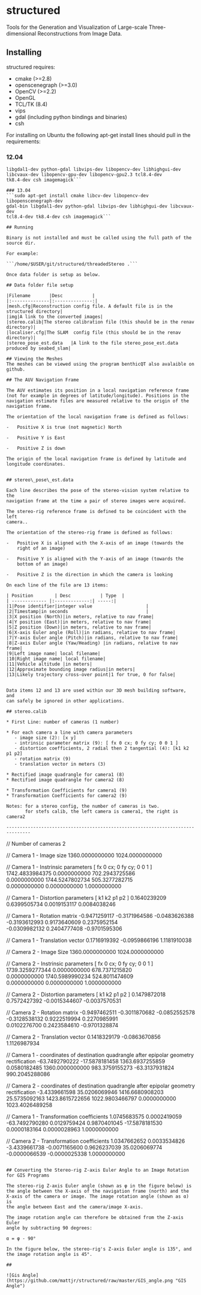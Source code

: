 # structured
Tools for the Generation and Visualization of Large-scale Three-dimensional Reconstructions from Image Data.

## Installing

structured requires:

- cmake (>=2.8)
- openscenegraph (>=3.0)
- OpenCV (>=2.2)
- OpenGL
- TCL/TK (8.4)
- vips 
- gdal (including python bindings and binaries)
- csh

For installing on Ubuntu the following apt-get install lines should pull in the requirements:

### 12.04
```sudo apt-get install cmake libcv-dev libopenscenegraph-dev gdal-bin 
libgdal1-dev python-gdal libvips-dev libopencv-dev libhighgui-dev 
libcvaux-dev libopencv-gpu-dev libopencv-gpu2.3 tcl8.4-dev 
tk8.4-dev csh imagemagick```

### 13.04
```sudo apt-get install cmake libcv-dev libopencv-dev libopenscenegraph-dev 
gdal-bin libgdal1-dev python-gdal libvips-dev libhighgui-dev libcvaux-dev 
tcl8.4-dev tk8.4-dev csh imagemagick```

## Running 

Binary is not installed and must be called using the full path of the source dir.

For example:
 
```/home/$USER/git/structured/threadedStereo .```

Once data folder is setup as below.

## Data folder file setup

|Filename       |Desc           |
|:--------------|:--------------:|
|mesh.cfg|Reconstruction config file. A default file is in the structured directory|
|img|A link to the converted images|
|stereo.calib|The stereo calibration file (this should be in the renav directory)|
|localiser.cfg|The SLAM  config file (this should be in the renav directory)|
|stereo_pose_est.data	|A link to the file stereo_pose_est.data produced by seabed_slam|

## Viewing the Meshes
The meshes can be viewed using the program benthicQT also avalaible on github.

## The AUV Navigation Frame

The AUV estimates its position in a local navigation reference frame
(not for example in degrees of latitude/longitude). Positions in the
navigation estimate files are measured relative to the origin of the
navigation frame.

The orientation of the local navigation frame is defined as follows:

-   Positive X is true (not magnetic) North

-   Positive Y is East

-   Positive Z is down

The origin of the local navigation frame is defined by latitude and
longitude coordinates.


## stereo\_pose\_est.data

Each line describes the pose of the stereo-vision system relative to the
navigation frame at the time a pair of stereo images were acquired.

The stereo-rig reference frame is defined to be coincident with the left
camera..

The orientation of the stereo-rig frame is defined as follows:

-   Positive X is aligned with the X-axis of an image (towards the
    right of an image)

-   Positive Y is aligned with the Y-axis of an image (towards the
    bottom of an image)

-   Positive Z is the direction in which the camera is looking

On each line of the file are 13 items:

| Position        | Desc           | Type  |
| ------------- |:-------------:| -----:|
|1|Pose identifier|integer value                    |
|2|Timestamp|in seconds                             |
|3|X position (North)|in meters, relative to nav frame|
|4|Y position (East)|in meters, relative to nav frame|
|5|Z position (Down)|in meters, relative to nav frame|
|6|X-axis Euler angle (Roll)|in radians, relative to nav frame|
|7|Y-axis Euler angle (Pitch)|in radians, relative to nav frame|
|8|Z-axis Euler angle (Yaw/Heading) |in radians, relative to nav frame|
|9|Left image name| local filename|
|10|Right image name| local filename|
|11|Vehicle altitude |in meters|
|12|Approximate bounding image radius|in meters|
|13|Likely trajectory cross-over point|1 for true, 0 for false|


Data items 12 and 13 are used within our 3D mesh building software, and
can safely be ignored in other applications.

## stereo.calib

* First Line: number of cameras (1 number)

* For each camera a line with camera parameters
   - image size (2): [x y]
   - intrinsic parameter matrix (9): [ fx 0 cx; 0 fy cy; 0 0 1 ]
   - distortion coefficients, 2 radial then 2 tangential (4): [k1 k2 p1 p2]
   - rotation matrix (9)
   - translation vector in meters (3) 

* Rectified image quadrangle for camera1 (8)
* Rectified image quadrangle for camera2 (8)

* Transformation Coefficients for camera1 (9)
* Transformation Coefficients for camera2 (9)

Notes: for a stereo config, the number of cameras is two.
       for stefs calib, the left camera is camera1, the right is camera2

-------------------------------------------------------------------------------
```

// Number of cameras
2


// Camera 1 - Image size
1360.0000000000 1024.0000000000 

// Camera 1 - Instrinsic parameters [ fx 0 cx; 0 fy cy; 0 0 1 ]
1742.4833984375    0.0000000000     702.2943725586    
0.0000000000       1744.5247802734  505.3277282715    
0.0000000000       0.0000000000     1.0000000000    

// Camera 1 - Distortion parameters [ k1 k2 p1 p2 ] 
0.1640239209    0.6399505734    0.0019153117    0.0084038246   

// Camera 1 - Rotation matrix
-0.9471259117   -0.3171964586   -0.0483626388   
-0.3193612993    0.9173640609    0.2375952154  
-0.0309982132    0.2404777408   -0.9701595306    
 
// Camera 1 - Translation vector 
0.1716919392   -0.0959866196    1.1181910038 






// Camera 2 - Image Size
1360.0000000000 1024.0000000000 

// Camera 2 - Instrinsic parameters [ fx 0 cx; 0 fy cy; 0 0 1 ] 
1739.3259277344    0.0000000000  678.7371215820    
0.0000000000 1740.5989990234  524.8011474609    
0.0000000000    0.0000000000    1.0000000000    

// Camera 2 - Distortion parameters [ k1 k2 p1 p2 ] 
0.1479872018    0.7572427392   -0.0015344607   -0.0037570531  

// Camera 2 - Rotation matrix
-0.9497462511   -0.3011870682   -0.0852552578   
-0.3128538132    0.9222519994    0.2270985991   
 0.0102276700    0.2423584610   -0.9701328874   
  
// Camera 2 - Translation vector 
0.1418329179   -0.0863670856    1.1126987934 





// Camera 1 - coordinates of destination quadrangle after epipolar geometry rectification
-63.7492790222  -17.5878181458 1363.6937255859    0.0580182485 1360.0000000000  983.3759155273  -63.3137931824  990.2045288086 

// Camera 2 - coordinates of destination quadrangle after epipolar geometry rectification
-3.4339661598   35.0206069946 1416.6680908203   25.5735092163 1423.8615722656 1022.9803466797    0.0000000000 1023.4026489258 





// Camera 1 - Transformation coefficients
1.0745683575    0.0002419059  -63.7492790280    0.0129759424    0.9870401045  -17.5878181530    0.0000183164    0.0000028963    1.0000000000 

// Camera 2 - Transformation coefficients
1.0347662652    0.0033534826   -3.4339661738   -0.0071165600    0.9626237039   35.0206069774   -0.0000066539   -0.0000025338    1.0000000000 

```

## Converting the Stereo-rig Z-axis Euler Angle to an Image Rotation for GIS Programs

The stereo-rig Z-axis Euler angle (shown as φ in the figure below) is
the angle between the X-axis of the navigation frame (north) and the
X-axis of the camera or image. The image rotation angle (shown as α) is
the angle between East and the camera/image X-axis.

The image rotation angle can therefore be obtained from the Z-axis Euler
angle by subtracting 90 degrees:

α = φ - 90°

In the figure below, the stereo-rig's Z-axis Euler angle is 135°, and
the image rotation angle is 45°.

## 

![Gis Angle](https://github.com/mattjr/structured/raw/master/GIS_angle.png "GIS Angle")


